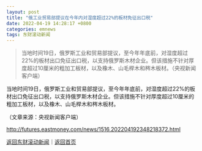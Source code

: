 ```yaml
---
layout: post
title: "俄工业贸易部提议在今年内对湿度超过22%的板材免征出口税"
date: 2022-04-19 14:28:17 +0800
categories: emnews
tags: 东财滚动新闻
---
```

> 当地时间19日，俄罗斯工业和贸易部提议，至今年年底前，对湿度超过22%的板材出口免征出口税，以支持俄罗斯木材企业。但该措施不针对厚度超过10厘米的粗加工板材，以及橡木、山毛榉木和梣木板材。（央视新闻客户端）

<p>当地时间19日，俄罗斯工业和贸易部提议，至今年年底前，对湿度超过22%的板材出口免征出口税，以支持俄罗斯木材企业。但该措施不针对厚度超过10厘米的粗加工板材，以及橡木、山毛榉木和梣木板材。</p><p class="em_media">（文章来源：央视新闻客户端）</p>

<http://futures.eastmoney.com/news/1516,202204192348218372.html>

[返回东财滚动新闻](//finews.withounder.com/emnews/)｜[返回首页](//finews.withounder.com/)